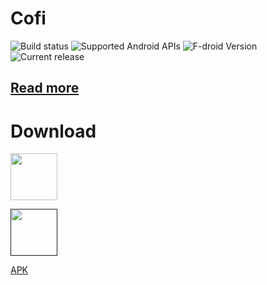 # Cofi
![Build status](https://github.com/rozPierog/Cofi/workflows/Android%20CI/badge.svg)
![Supported Android APIs](https://img.shields.io/badge/API-23%2B-blue?logo=android-studio)
![F-droid Version](https://img.shields.io/f-droid/v/com.omelan.cofi.svg)
![Current release](https://img.shields.io/github/tag/rozPierog/Cofi.svg?include_prereleases?logo=github)

## [Read more](https://rozpierog.github.io/Cofi)

# Download
<a href="https://play.google.com/store/apps/details?id=com.omelan.cofi"><img src="https://user-images.githubusercontent.com/23499434/105481420-4f9e4b80-5ca7-11eb-93a8-68ec63e55d00.png" height="75"></a>

<a href="">
<img src="https://fdroid.gitlab.io/artwork/badge/get-it-on.png" height="75">
</a>

[APK](https://github.com/rozPierog/Cofi/releases)
